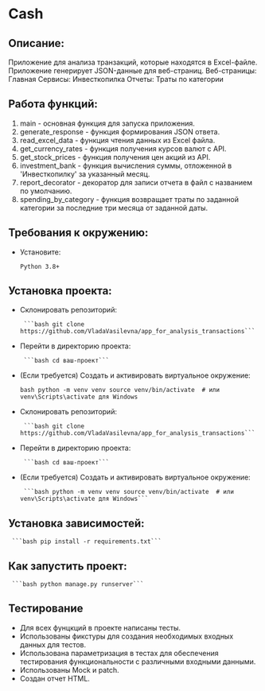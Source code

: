 # Cash

## Описание:

Приложение для анализа транзакций, которые находятся в Excel-файле. Приложение генерирует JSON-данные для веб-страниц.
Веб-страницы: Главная
Сервисы: Инвесткопилка
Отчеты: Траты по категории

## Работа функций:

1. main - основная функция для запуска приложения.
2. generate_response - функция формирования JSON ответа.
3. read_excel_data - функция чтения данных из Excel файла.
4. get_currency_rates - функция получения курсов валют с API.
5. get_stock_prices - функция получения цен акций из API.
6. investment_bank - функция вычисления суммы, отложенной в 'Инвесткопилку' за указанный месяц.
7. report_decorator - декоратор для записи отчета в файл с названием по умолчанию.
8. spending_by_category - функция возвращает траты по заданной категории за последние три месяца от заданной даты.

## Требования к окружению:

   - Установите:

     ```Python 3.8+```

## Установка проекта:

- Склонировать репозиторий:

       ```bash git clone https://github.com/VladaVasilevna/app_for_analysis_transactions```

- Перейти в директорию проекта:

       ```bash cd ваш-проект```

- (Если требуется) Создать и активировать виртуальное окружение:

  ```bash python -m venv venv source venv/bin/activate  # или venv\Scripts\activate для Windows```

- Склонировать репозиторий:

       ```bash git clone https://github.com/VladaVasilevna/app_for_analysis_transactions```

- Перейти в директорию проекта:

       ```bash cd ваш-проект```

- (Если требуется) Создать и активировать виртуальное окружение:

       ```bash python -m venv venv source venv/bin/activate  # или venv\Scripts\activate для Windows```

## Установка зависимостей:

     ```bash pip install -r requirements.txt```



## Как запустить проект:

     ```bash python manage.py runserver```

## Тестирование
- Для всех фунцкций в проекте написаны тесты.
- Использованы фикстуры для создания необходимых входных данных для тестов.
- Использована параметризация в тестах для обеспечения тестирования функциональности с различными входными данными.
- Использованы Mock и patch.
- Создан отчет HTML.
